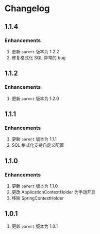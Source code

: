 # Changelog

## 1.1.4
### Enhancements
1. 更新 `parent` 版本为 1.2.2
2. 修复格式化 SQL 异常的 bug

## 1.1.2
### Enhancements
1. 更新 `parent` 版本为 1.2.0

## 1.1.1
### Enhancements
1. 更新 `parent` 版本为 1.1.1
2. SQL 格式化支持自定义配置

## 1.1.0
### Enhancements
1. 更新 `parent` 版本为 1.1.0
2. 更改 ApplicationContextHolder 为手动开启
3. 移除 SpringContextHolder

## 1.0.1
1. 更新 `parent` 版本为 1.0.1